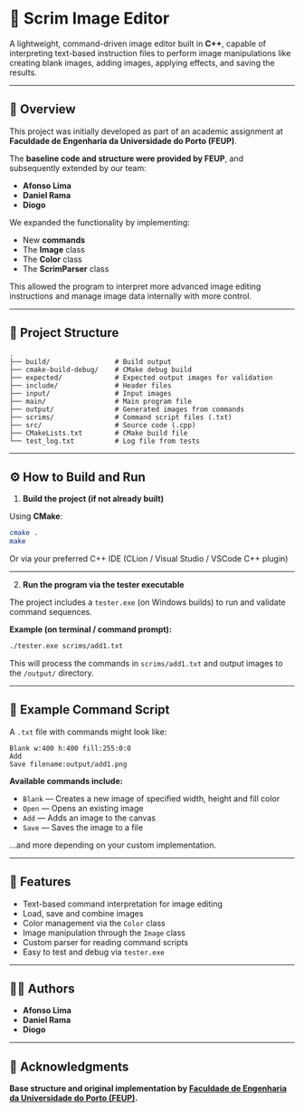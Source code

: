 # 📸 Scrim Image Editor

A lightweight, command-driven image editor built in **C++**, capable of interpreting text-based instruction files to perform image manipulations like creating blank images, adding images, applying effects, and saving the results.

---

## 📖 Overview

This project was initially developed as part of an academic assignment at **Faculdade de Engenharia da Universidade do Porto (FEUP)**.

The **baseline code and structure were provided by FEUP**, and subsequently extended by our team:

- **Afonso Lima**  
- **Daniel Rama**  
- **Diogo**

We expanded the functionality by implementing:
- New **commands**
- The **Image** class  
- The **Color** class  
- The **ScrimParser** class  

This allowed the program to interpret more advanced image editing instructions and manage image data internally with more control.

---

## 📂 Project Structure

```
.
├── build/                # Build output
├── cmake-build-debug/    # CMake debug build
├── expected/             # Expected output images for validation
├── include/              # Header files
├── input/                # Input images
├── main/                 # Main program file
├── output/               # Generated images from commands
├── scrims/               # Command script files (.txt)
├── src/                  # Source code (.cpp)
├── CMakeLists.txt        # CMake build file
└── test_log.txt          # Log file from tests
```

---

## ⚙️ How to Build and Run

1. **Build the project (if not already built)**

Using **CMake**:
```bash
cmake .
make
```

Or via your preferred C++ IDE (CLion / Visual Studio / VSCode C++ plugin)

---

2. **Run the program via the tester executable**

The project includes a `tester.exe` (on Windows builds) to run and validate command sequences.

**Example (on terminal / command prompt):**
```bash
./tester.exe scrims/add1.txt
```

This will process the commands in `scrims/add1.txt` and output images to the `/output/` directory.

---

## 📑 Example Command Script

A `.txt` file with commands might look like:

```
Blank w:400 h:400 fill:255:0:0
Add
Save filename:output/add1.png
```

**Available commands include:**
- `Blank` — Creates a new image of specified width, height and fill color  
- `Open` — Opens an existing image  
- `Add` — Adds an image to the canvas  
- `Save` — Saves the image to a file  

…and more depending on your custom implementation.

---

## 📌 Features

- Text-based command interpretation for image editing
- Load, save and combine images
- Color management via the `Color` class
- Image manipulation through the `Image` class
- Custom parser for reading command scripts
- Easy to test and debug via `tester.exe`

---

## 👨‍💻 Authors

- **Afonso Lima**
- **Daniel Rama**
- **Diogo**

---

## 📜 Acknowledgments

**Base structure and original implementation by [Faculdade de Engenharia da Universidade do Porto (FEUP)](https://sigarra.up.pt/feup/en/web_page.inicial).**
